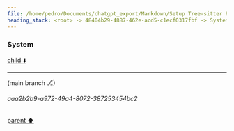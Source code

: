 ```yaml
---
file: /home/pedro/Documents/chatgpt_export/Markdown/Setup Tree-sitter Python parser.md
heading_stack: <root> -> 48404b29-4887-462e-acd5-c1ecf0317fbf -> System -> 116c69b9-0217-4c43-bedc-42dcbf0f826d -> System
---
```

### System

[child ⬇️](#aaa2b2b9-a972-49a4-8072-387253454bc2)

---

(main branch ⎇)
###### aaa2b2b9-a972-49a4-8072-387253454bc2
[parent ⬆️](#116c69b9-0217-4c43-bedc-42dcbf0f826d)
